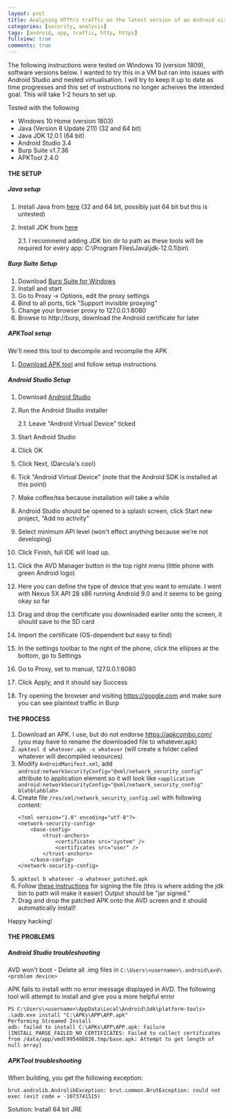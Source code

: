 ```yaml
---
layout: post
title: Analysing HTTP/s traffic on the latest version of an Android virtual device
categories: [security, analysis]
tags: [android, app, traffic, http, https]
fullview: true
comments: true
---
```



The following instructions were tested on Windows 10 (version 1809), software versions below. I wanted to try this in a VM but ran into issues with Android Studio and nested virtualisation. I will try to keep it up to date as time progresses and this set of instructions no longer acheives the intended goal. This will take 1-2 hours to set up.

Tested with the following
* Windows 10 Home (version 1803)
* Java (Version 8 Update 211) (32 and 64 bit)
* Java JDK 12.0.1 (64 bit)
* Android Studio 3.4
* Burp Suite v1.7.36
* APKTool 2.4.0


#### THE SETUP


##### Java setup
1. Install Java from [here](https://www.java.com/en/download/) (32 and 64 bit, possibly just 64 bit but this is untested)
2. Install JDK from [here](https://www.oracle.com/technetwork/java/javase/downloads/jdk12-downloads-5295953.html)
    
    2.1. I recommend adding JDK bin dir to path as these tools will be required for every app: C:\Program Files\Java\jdk-12.0.1\bin\

##### Burp Suite Setup
1. Download [Burp Suite for Windows](https://portswigger.net/burp/communitydownload)
2. Install and start
3. Go to Proxy -> Options, edit the proxy settings
4. Bind to all ports, tick "Support invisible proxying"
5. Change your browser proxy to 127.0.0.1:8080
6. Browse to http://burp, download the Android certificate for later

##### APKTool setup
We'll need this tool to decompile and recompile the APK
1. [Download APK tool](https://ibotpeaches.github.io/Apktool/install/) and follow setup instructions

##### Android Studio Setup
1. Download [Android Studio](https://developer.android.com/studio)
2. Run the Android Studio installer
   
   2.1. Leave "Android Virtual Device" ticked
3. Start Android Studio
4. Click OK
5. Click Next, (Darcula's cool)
6. Tick "Android Virtual Device" (note that the Android SDK is installed at this point)
7. Make coffee/tea because installation will take a while
8. Android Studio should be opened to a splash screen, click Start new project, "Add no activity"
9. Select minimum API level (won't effect anything because we're not developing)
10. Click Finish, full IDE will load up. 
11. Click the AVD Manager button in the top right menu (little phone with green Android logo)
12. Here you can define the type of device that you want to emulate. I went with Nexus 5X API 28 x86 running Android 9.0 and it seems to be going okay so far
13. Drag and drop the certificate you downloaded earlier onto the screen, it should save to the SD card
14. Import the certificate (OS-dependent but easy to find)
15. In the settings toolbar to the right of the phone, click the ellipses at the bottom, go to Settings
16. Go to Proxy, set to manual, 127.0.0.1:8080
17. Click Apply, and it should say Success
18. Try opening the browser and visiting https://google.com and make sure you can see plaintext traffic in Burp


#### THE PROCESS
1. Download an APK. I use, but do not endorse https://apkcombo.com/ (you may have to rename the downloaded file to whatever.apk)
2. `apktool d whatever.apk -o whatever` (will create a folder called whatever will decompiled resources)
3. Modify `AndroidManifest.xml`, add `android:networkSecurityConfig="@xml/network_security_config"` attribute to application element so it will look like 
	```<application android:networkSecurityConfig="@xml/network_security_config" blahblahblah>```
4. Create file `/res/xml/network_security_config.xml` with following content:
    ```
    <?xml version="1.0" encoding="utf-8"?>
    <network-security-config>
        <base-config>
            <trust-anchors>
                <certificates src="system" />
                <certificates src="user" />
            </trust-anchors>
        </base-config>
    </network-security-config>
    ```
5. `apktool b whatever -o whatever_patched.apk`
6. Follow [these instructions](https://gist.github.com/unoexperto/80694ccaed6dadc304ad5b8196cbbd2c) for signing the file (this is where adding the jdk bin to path will make it easier)
Output should be "jar signed."
7. Drag and drop the patched APK onto the AVD screen and it should automatically install!

Happy hacking!


#### THE PROBLEMS
##### Android Studio troubleshooting
AVD won't boot - Delete all .img files in `C:\Users\<username>\.android\avd\<problem device>`

APK fails to install with no error message displayed in AVD. The following tool will attempt to install and give you a more helpful error

    PS C:\Users\<username>\AppData\Local\Android\Sdk\platform-tools> .\adb.exe install "C:\APKs\APP\APP.apk"    
    Performing Streamed Install
    adb: failed to install C:\APKs\APP\APP.apk: Failure [INSTALL_PARSE_FAILED_NO_CERTIFICATES: Failed to collect certificates from /data/app/vmdl995408838.tmp/base.apk: Attempt to get length of null array]


##### APKTool troubleshooting
When building, you get the following exception: 
    
    brut.androlib.AndrolibException: brut.common.BrutException: could not exec (exit code = -1073741515)

Solution: Install 64 bit JRE
